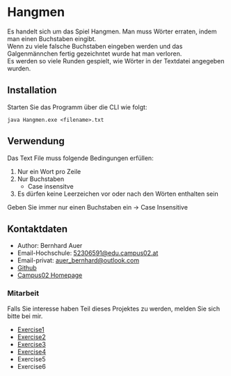 # Hangmen
Es handelt sich um das Spiel Hangmen. Man muss Wörter erraten, indem man einen Buchstaben eingibt.\
Wenn zu viele falsche Buchstaben eingeben werden und das Galgenmännchen fertig gezeichntet wurde hat man verloren.\
Es werden so viele Runden gespielt, wie Wörter in der Textdatei angegeben wurden.

## Installation

Starten Sie das Programm über die CLI wie folgt: 

`java Hangmen.exe <filename>.txt`

## Verwendung

Das Text File muss folgende Bedingungen erfüllen:

1. Nur ein Wort pro Zeile
2. Nur Buchstaben
    - Case insensitve
3. Es dürfen keine Leerzeichen vor oder nach den Wörten enthalten sein

Geben Sie immer nur einen Buchstaben ein -> Case Insensitive

## Kontaktdaten

- Author: Bernhard Auer
- Email-Hochschule: 52306591@edu.campus02.at
- Email-privat: auer_bernhard@outlook.com
- [Github](https://github.com/berniauer)
- [Campus02 Homepage](https://www.campus02.at/)

### Mitarbeit

Falls Sie interesse haben Teil dieses Projektes zu werden, melden Sie sich bitte bei mir.

  - [Exercise1](exercise1.md)
  - [Exercise2](exercise2.md)
  - [Exercise3](exercise3.md)
  - [Exercise4](exercise4.md)
  - Exercise5
  - Exercise6
  

